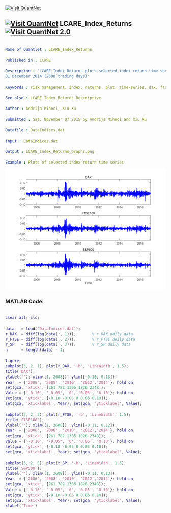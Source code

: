 
[<img src="https://github.com/QuantLet/Styleguide-and-FAQ/blob/master/pictures/banner.png" width="888" alt="Visit QuantNet">](http://quantlet.de/)

## [<img src="https://github.com/QuantLet/Styleguide-and-FAQ/blob/master/pictures/qloqo.png" alt="Visit QuantNet">](http://quantlet.de/) **LCARE_Index_Returns** [<img src="https://github.com/QuantLet/Styleguide-and-FAQ/blob/master/pictures/QN2.png" width="60" alt="Visit QuantNet 2.0">](http://quantlet.de/)

```yaml

Name of Quantlet : LCARE_Index_Returns

Published in : LCARE

Description : 'LCARE_Index_Returns plots selected index return time series from 3 January 2005 to
31 December 2014 (2608 trading days)'

Keywords : risk management, index, returns, plot, time-series, dax, ftse100

See also : LCARE_Index_Returns_Descriptive

Author : Andrija Mihoci, Xiu Xu

Submitted : Sat, November 07 2015 by Andrija Mihoci and Xiu Xu

Datafile : DataIndices.dat

Input : DataIndices.dat

Output : LCARE_Index_Returns_Graphs.png

Example : Plots of selected index return time series

```

![Picture1](LCARE_Index_Returns.png)


### MATLAB Code:
```matlab

clear all; clc;

data   = load('DataIndices.dat');
r_DAX  = diff(log(data(:, 1)));       % r_DAX daily data
r_FTSE = diff(log(data(:, 2)));       % r_FTSE daily data
r_SP   = diff(log(data(:, 3)));       % r_SP daily data
n      = length(data) - 1;

figure;
subplot(3, 2, 1); plot(r_DAX, '-b', 'LineWidth', 1.5); 
title('DAX');
ylabel(''); xlim([1, 2608]); ylim([-0.10, 0.13]); 
Year  = {'2006', '2008', '2010', '2012','2014'}; hold on; 
set(gca, 'xtick', [261 782 1305 1826 2348]);
Value = {'-0.10', '-0.05', '0', '0.05', '0.10'}; hold on; 
set(gca, 'ytick', [-0.10 -0.05 0 0.05 0.10]);
set(gca, 'xticklabel', Year); set(gca, 'yticklabel', Value);

subplot(3, 2, 3); plot(r_FTSE, '-b', 'LineWidth', 1.5); 
title('FTSE100');
ylabel(''); xlim([1, 2608]); ylim([-0.11, 0.12]); 
Year  = {'2006', '2008', '2010', '2012','2014'}; hold on; 
set(gca, 'xtick', [261 782 1305 1826 2348]);
Value = {'-0.10', '-0.05', '0', '0.05', '0.10'}; hold on; 
set(gca, 'ytick', [-0.10 -0.05 0 0.05 0.10]);
set(gca, 'xticklabel', Year); set(gca, 'yticklabel', Value);

subplot(3, 2, 5); plot(r_SP, '-b', 'LineWidth', 1.5); 
title('S&P500');
ylabel(''); xlim([1, 2608]); ylim([-0.11, 0.13]); 
Year  = {'2006', '2008', '2010', '2012','2014'}; hold on; 
set(gca, 'xtick', [261 782 1305 1826 2348]);
Value = {'-0.10', '-0.05', '0', '0.05', '0.10'}; hold on; 
set(gca, 'ytick', [-0.10 -0.05 0 0.05 0.10]);
set(gca, 'xticklabel', Year); set(gca, 'yticklabel', Value);
xlabel('Time')



```
